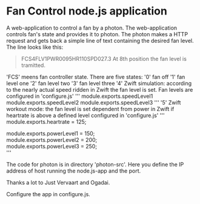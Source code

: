 # Fan Control node.js application

A web-application to control a fan by a photon. The web-application controls fan's state and provides it to photon. The photon makes a HTTP request and gets back a simple line of text containing the desired fan level. The line looks like this: 
> FCS4FLV1PWR0095HR110SPD027.3
At 8th position the fan level is tramitted.

'FCS' meens fan controller state. There are five states:
'0' fan off
'1' fan level one
'2' fan level two
'3' fan level three
'4' Zwift simulation: according to the nearly actual speed ridden in Zwift the fan level is set. Fan levels are configured in 'configure.js' 
'''
module.exports.speedLevel1
module.exports.speedLevel2
module.exports.speedLevel3
'''
'5' Zwift workout mode: the fan level is set dependent from power in Zwift if heartrate is above a defined level configured in 'configure.js'
'''
module.exports.heartrate = 125;

module.exports.powerLevel1 = 150;   
module.exports.powerLevel2 = 200;   
module.exports.powerLevel3 = 250;   
'''

The code for photon is in directory 'photon-src'. Here you define the IP address of host running the node.js-app and the port.

Thanks a lot to Just Vervaart and Ogadai. 

Configure the app in configure.js.
